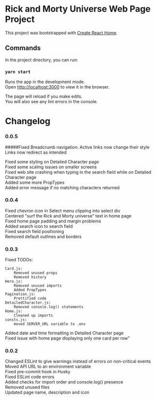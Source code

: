 # Rick and Morty Universe Web Page Project

This project was bootstrapped with [Create React Home](https://github.com/facebook/create-react-app).

## Commands

In the project directory, you can run:

### `yarn start`

Runs the app in the development mode.\
Open [http://localhost:3000](http://localhost:3000) to view it in the browser.

The page will reload if you make edits.\
You will also see any lint errors in the console.

# Changelog

### 0.0.5

#####Fixed Breadcrumb navigation:
Active links now change their style
Links now redirect as intended

Fixed some styling on Detailed Character page\
Fixed some scaling issues on smaller screens\
Fixed web site crashing when typing in the search field while on Detailed Character page\
Added some more PropTypes\
Added error message if no matching characters returned

### 0.0.4

Fixed chevron icon in Select menu clipping into select div\
Centered "surf the Rick and Morty universe" text in home page\
Fixed home page padding and margin problems\
Added search icon to search field\
Fixed search field positioning\
Removed default outlines and borders

### 0.0.3

Fixed TODOs:

    Card.js:
        Removed unused props
        Removed history
    Hero.js:
        Removed unused imports
        Added PropTypes
    Pagination.js:
        Prettified code
    DetailedCharacter.js:
        Removed console.log() statements
    Home.js:
        Cleaned up imports
    consts.js:
        moved SERVER_URL variable to .env

Added date and time formatting in Detailed Character page\
Fixed issue with home page displaying only one card per row"

### 0.0.2

Changed ESLint to give warnings instead of errors on non-critical events\
Moved API URL to an environment variable\
Fixed pre-commit hook in Husky\
Fixed ESLint code errors\
Added checks for import order and console.log() presence\
Removed unused files\
Updated page name, description and icon
